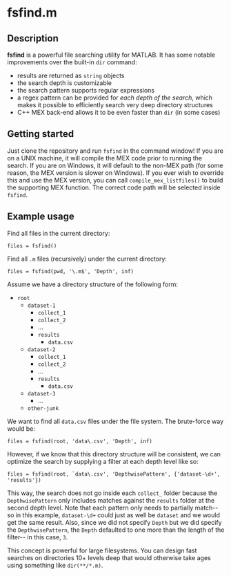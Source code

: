 # fsfind.m

## Description

**fsfind** is a powerful file searching utility for MATLAB.  It has some notable improvements
over the built-in `dir` command:
- results are returned as `string` objects
- the search depth is customizable
- the search pattern supports regular expressions
- a regex pattern can be provided for *each depth of the search*, which makes it possible
  to efficiently search very deep directory structures
- C++ MEX back-end allows it to be even faster than `dir` (in some cases)

## Getting started

Just clone the repository and run `fsfind` in the command window!  If you are on a UNIX machine,
it will compile the MEX code prior to running the search.  If you are on Windows, it will default
to the non-MEX path (for some reason, the MEX version is slower on Windows).  If you ever wish
to override this and use the MEX version, you can call `compile_mex_listfiles()` to build
the supporting MEX function.  The correct code path will be selected inside `fsfind`.

## Example usage

Find all files in the current directory:
```
files = fsfind()
```

Find all `.m` files (recursively) under the current directory:
```
files = fsfind(pwd, '\.m$', 'Depth', inf)
```

Assume we have a directory structure of the following form:
* `root`
    * `dataset-1`
        * `collect_1`
        * `collect_2`
        * ...
        * `results`
            * `data.csv`
    * `dataset-2`
        * `collect_1`
        * `collect_2`
        * ...
        * `results`
            * `data.csv`
    * `dataset-3`
        * ...
    * `other-junk`

We want to find all `data.csv` files under the file system.  The brute-force way would be:

```
files = fsfind(root, 'data\.csv', 'Depth', inf)
```

However, if we know that this directory structure will be consistent, we can optimize the
search by supplying a filter at each depth level like so:

```
files = fsfind(root, `data\.csv', 'DepthwisePattern', {'dataset-\d+', 'results'})
```

This way, the search does not go inside each `collect_` folder because the `DepthwisePattern`
only includes matches against the `results` folder at the second depth level.  Note that each
pattern only needs to partially match--so in this example, `dataset-\d+` could just as well be
`dataset` and we would get the same result.  Also, since we did not specify `Depth` but we did
specify the `DepthwisePattern`, the `Depth` defaulted to one more than the length of the filter--
in this case, `3`.

This concept is powerful for large filesystems.  You can design fast searches on directories 10+ 
levels deep that would otherwise take ages using something like `dir(**/*.m)`.


